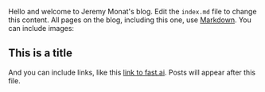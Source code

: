 Hello and welcome to Jeremy Monat's blog. Edit the `index.md` file to change this content. All pages on the blog, including this one, use [Markdown](https://guides.github.com/features/mastering-markdown/). You can include images:

## This is a title

And you can include links, like this [link to fast.ai](https://www.fast.ai). Posts will appear after this file. 
